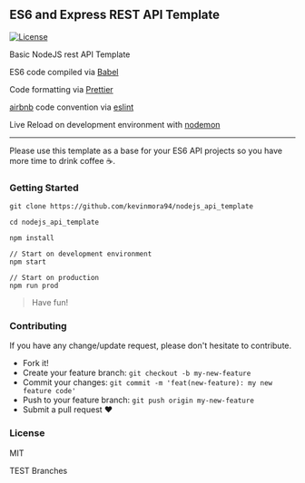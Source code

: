## ES6 and Express REST API Template

[![License](http://img.shields.io/badge/license-MIT-brightgreen.svg)](https://github.com/kevinmora94/nodejs_api_template/blob/master/LICENSE)

Basic NodeJS rest API Template

ES6 code compiled via [Babel](https://github.com/babel/babel)

Code formatting via [Prettier](https://github.com/prettier/prettier)

[airbnb](https://github.com/airbnb/javascript) code convention via [eslint](https://github.com/eslint/eslint)

Live Reload on development environment with [nodemon](https://github.com/remy/nodemon)

---

Please use this template as a base for your ES6 API projects so you have more time to drink coffee ☕️.

### Getting Started

```
git clone https://github.com/kevinmora94/nodejs_api_template

cd nodejs_api_template

npm install

// Start on development environment
npm start

// Start on production
npm run prod
```

> Have fun!

### Contributing

If you have any change/update request, please don't hesitate to contribute.

- Fork it!
- Create your feature branch:
  `git checkout -b my-new-feature`
- Commit your changes: `git commit -m 'feat(new-feature): my new feature code'`
- Push to your feature branch: `git push origin my-new-feature`
- Submit a pull request ❤️

### License

MIT

TEST Branches

